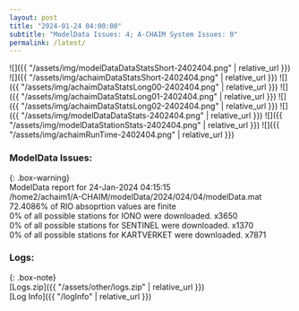 ```yaml
---
layout: post
title: "2024-01-24 04:00:00"
subtitle: "ModelData Issues: 4; A-CHAIM System Issues: 0"
permalink: /latest/
---
```


![]({{ "/assets/img/modelDataDataStatsShort-2402404.png" | relative_url }})
![]({{ "/assets/img/achaimDataStatsShort-2402404.png" | relative_url }})
![]({{ "/assets/img/achaimDataStatsLong00-2402404.png" | relative_url }})
![]({{ "/assets/img/achaimDataStatsLong01-2402404.png" | relative_url }})
![]({{ "/assets/img/achaimDataStatsLong02-2402404.png" | relative_url }})
![]({{ "/assets/img/modelDataDataStats-2402404.png" | relative_url }})
![]({{ "/assets/img/modelDataStationStats-2402404.png" | relative_url }})
![]({{ "/assets/img/achaimRunTime-2402404.png" | relative_url }})


### ModelData Issues:  
  
{: .box-warning}  
 ModelData report for 24-Jan-2024 04:15:15   
 /home2/achaim1/A-CHAIM/modelData/2024/024/04/modelData.mat   
 72.4086% of RIO absoprtion values are finite   
 0% of all possible stations for IONO were downloaded. x3650   
 0% of all possible stations for SENTINEL were downloaded. x1370   
 0% of all possible stations for KARTVERKET were downloaded. x7871   
  


### Logs:  
  
{: .box-note}  
[Logs.zip]({{ "/assets/other/logs.zip" | relative_url }})  
[Log Info]({{ "/logInfo" | relative_url }})  
